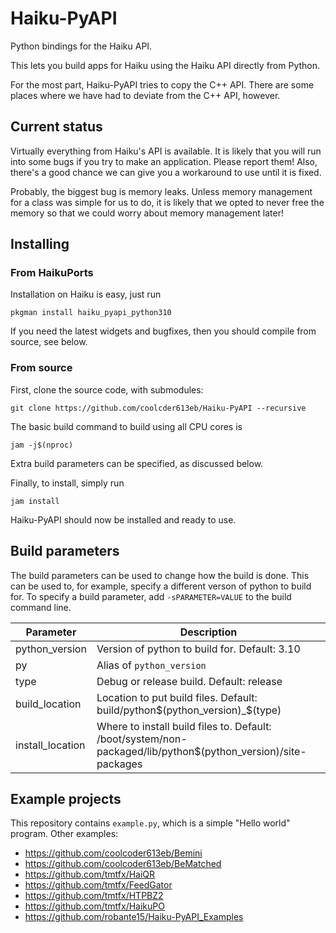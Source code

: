 # Haiku-PyAPI

Python bindings for the Haiku API.

This lets you build apps for Haiku using the Haiku API directly from Python.

For the most part, Haiku-PyAPI tries to copy the C++ API. There are some places
where we have had to deviate from the C++ API, however.

## Current status

Virtually everything from Haiku's API is available. It is likely that you will
run into some bugs if you try to make an application. Please report them! Also,
there's a good chance we can give you a workaround to use until it is fixed.

Probably, the biggest bug is memory leaks. Unless memory management for a class
was simple for us to do, it is likely that we opted to never free the memory
so that we could worry about memory management later!

## Installing

### From HaikuPorts

Installation on Haiku is easy, just run

```
pkgman install haiku_pyapi_python310
```

If you need the latest widgets and bugfixes, then you should compile from source, see below.

### From source

First, clone the source code, with submodules:
```
git clone https://github.com/coolcder613eb/Haiku-PyAPI --recursive
```

The basic build command to build using all CPU cores is
```
jam -j$(nproc)
```
Extra build parameters can be specified, as discussed below.

Finally, to install, simply run
```
jam install
```
Haiku-PyAPI should now be installed and ready to use.


## Build parameters

The build parameters can be used to change how the build is done. This can be
used to, for example, specify a different verson of python to build for. To
specify a build parameter, add `-sPARAMETER=VALUE` to the build command line.

| Parameter        | Description                                   |
| ---------------- | --------------------------------------------- |
| python_version   | Version of python to build for. Default: 3.10 |
| py               | Alias of `python_version`                     |
| type             | Debug or release build. Default: release      |
| build_location   | Location to put build files. Default: build/python$(python_version)_$(type) |
| install_location | Where to install build files to. Default: /boot/system/non-packaged/lib/python$(python_version)/site-packages |

## Example projects

This repository contains `example.py`, which is a simple "Hello world" program.
Other examples:
- https://github.com/coolcoder613eb/Bemini
- https://github.com/coolcoder613eb/BeMatched
- https://github.com/tmtfx/HaiQR
- https://github.com/tmtfx/FeedGator
- https://github.com/tmtfx/HTPBZ2
- https://github.com/tmtfx/HaikuPO
- https://github.com/robante15/Haiku-PyAPI_Examples
